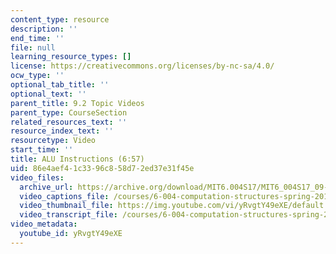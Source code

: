 ```yaml
---
content_type: resource
description: ''
end_time: ''
file: null
learning_resource_types: []
license: https://creativecommons.org/licenses/by-nc-sa/4.0/
ocw_type: ''
optional_tab_title: ''
optional_text: ''
parent_title: 9.2 Topic Videos
parent_type: CourseSection
related_resources_text: ''
resource_index_text: ''
resourcetype: Video
start_time: ''
title: ALU Instructions (6:57)
uid: 86e4aef4-1c33-96c8-58d7-2ed37e31f45e
video_files:
  archive_url: https://archive.org/download/MIT6.004S17/MIT6_004S17_09-02-05_300k.mp4
  video_captions_file: /courses/6-004-computation-structures-spring-2017/7b104edefd9155fdb83a2a92ff0d3c8f_yRvgtY49eXE.vtt
  video_thumbnail_file: https://img.youtube.com/vi/yRvgtY49eXE/default.jpg
  video_transcript_file: /courses/6-004-computation-structures-spring-2017/843a56df49226f93f9ff65b93e87f7b2_yRvgtY49eXE.pdf
video_metadata:
  youtube_id: yRvgtY49eXE
---
```

